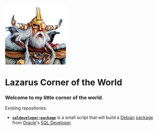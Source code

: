 ![Lazarus Long](images/logo.png)
# Lazarus Corner of the World

### Welcome to my little corner of the world

Existing repositories:

- [**`sqldeveloper-package`**](sqldeveloper-package) is a small script that will build a [Debian](http://www.debian.org) [package](http://www.wikipedia.org/wiki/Deb_%28file_format%29) from [Oracle](http://www.oracle.com)'s [SQL Developer](http://www.oracle.com/technetwork/developer-tools/sql-developer/).
